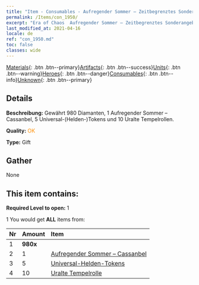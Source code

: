 ```yaml
---
title: "Item - Consumables - Aufregender Sommer – Zeitbegrenztes Sonderangebot"
permalink: /Items/con_1950/
excerpt: "Era of Chaos  Aufregender Sommer – Zeitbegrenztes Sonderangebot"
last_modified_at: 2021-04-16
locale: de
ref: "con_1950.md"
toc: false
classes: wide
---
```

 [Materials](/de/Items/){: .btn .btn--primary}[Artifacts](/de/Items/Artifacts/){: .btn .btn--success}[Units](/de/Items/Units/){: .btn .btn--warning}[Heroes](/de/Items/Heroes/){: .btn .btn--danger}[Consumables](/de/Items/Consumables/){: .btn .btn--info}[Unknown](/de/Items/Unknown/){: .btn .btn--primary}

## Details
 **Beschreibung:** Gewährt 980 Diamanten, 1 Aufregender Sommer – Cassanbel, 5 Universal-(Helden-)Tokens und 10 Uralte Tempelrollen.

 **Quality:** <span style="color: #FF8C00">OK</span>

 **Type:** Gift

## Gather

  None

## This item contains:

 **Required Level to open:** 1

 1 You would get **ALL** items  from:

  | Nr | Amount |     Item    |
  |:---|:-------|:------------|
  | 1 |  **980x** | <i class="fas fa-gem"/> |  | 
  | 2 | 1 | [Aufregender Sommer – Cassanbel](/de/Items/con_1080/) |  | 
  | 3 | 5 | [Universal-Helden-Tokens](/de/Items/her_358/) |  | 
  | 4 | 10 | [Uralte Tempelrolle](/de/Items/con_697/) |  | 
